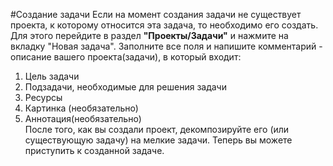 #Создание задачи
Если на момент создания задачи не существует проекта, к которому относится эта задача, то необходимо его создать. Для этого перейдите в раздел **"Проекты/Задачи"** и нажмите на вкладку "Новая задача". Заполните все поля и напишите комментарий - описание вашего проекта(задачи), в который входит:  
1. Цель задачи  
2. Подзадачи, необходимые для решения задачи  
3. Ресурсы  
4. Картинка (необязательно)  
5. Аннотация(необязательно)  
После того, как вы создали проект, декомпозируйте его (или существующую задачу) на мелкие задачи. Теперь вы можете приступить к созданной задаче. 

